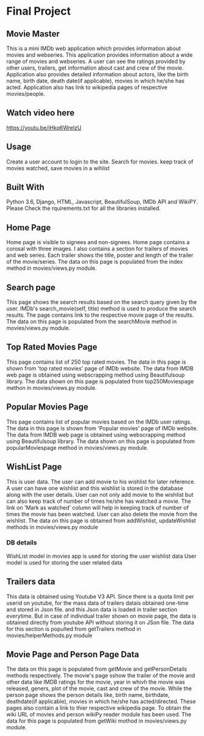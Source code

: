 # Final Project

## Movie Master
This is a mini IMDb web application which provides information about movies and webseries. 
This application provides information about a wide range of movies and webseries. A user can see the ratings provided by other users, trailers, get information about cast and crew of the movie. Application also provides detailed information about actors, like the birth name, birth date,  death date(if applicable), movies in which he/she has acted. Application also has link to wikipedia pages of respective movies/people.

## Watch video here
https://youtu.be/jHkq6WrelzU

## Usage
Create a user account to login to the site. Search for movies. keep track of movies watched, save movies in a wihlist

## Built With
Python 3.6, Django, HTML, Javascript, BeautifulSoup, IMDb API and WikiPY. Please Check the rquirements.txt for all the libraries installed.

## Home Page
Home page is visible to signees and non-signees. Home page contains a corosal with three images. I also contains a section for trailers of movies and web series. Each trailer shows the title, poster and length of the trailer of the movie/series.
The data on this page is populated from the index method in movies/views.py module.

## Search page
This page shows the search results based on the search query given by the user. IMDb's search_movie(self, title) method is used to produce the search results. The page contains link to the respective movie page of the results. 
The data on this page is populated from the searchMovie method in movies/views.py module.

## Top Rated Movies Page
This page contains list of 250 top rated movies. The data in this page is shown from 'top rated movies' page of IMDb website. The data from IMDB web page is obtained using webscrapping method using Beautifulsoup library. The data shown on this page is populated from top250Moviespage methon in movies/views.py module.

## Popular Movies Page
This page contains list of popular movies based on the IMDb user ratings. The data in this page is shown from 'Popular movies' page of IMDb website. The data from IMDB web page is obtained using webscrapping method using Beautifulsoup library. The data shown on this page is populated from popularMoviespage method in movies/views.py module.

## WishList Page
This is user data. The user can add movie to his wishlist for later reference. A user can have one wishlist and this wishlist is stored in the database along with the user details. User can not only add movie to the wishlist but can also keep track of number of times he/she has watched a movie. The link on 'Mark as watched' column will help in keeping track of number of times the movie has been watched. User can also delete the movie from the wishlist. 
The data on this page is obtained from addWishlist, updateWishlist methods in movies/views.py module
 ### DB details
 WishList model in movies app is used for storing the user wishlist data
 User model is used for storing the user related data 

## Trailers data 
This data is obtained using Youtube V3 API. Since there is a quota limit per userid on youtube, for the mass data of trailers datais obtained one-time and stored in Json file. and this Json data is loaded in trailer section everytime.
But in case of individual trailer shown on movie page, the data is obtained directly from youtube API without storing it on JSon file.
The data for this section is populted from getTrailers method in movies/helperMethods.py module


## Movie Page and Person Page Data
The data on this page is populated from getMovie and getPersonDetails methods respectively. The movie's page sshow the trailer of the movie and other data like IMDB ratings for the movie, year in whivh the movie was released, geners, plot of the movie, cast and crew of the movie.
While the person page shows the person details like, birth name, birthdate, deathdate(if applicable), movies in which he/she has acted/directed.
These pages also contain a link to thier respective wikipedia page.
To obtain the wiki URL of movies and person wikiPy reader module has been used. 
The data for this page is populated from getWiki mothod in movies/views.py module.

